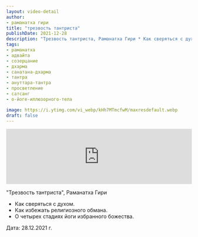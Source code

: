 ```yaml
---
layout: video-detail
author:
- раманатха гири
title: "трезвость тантриста"
publishDate: 2021-12-28
description: "Трезвость тантриста, Раманатха Гири * Как сверяться с духом. * Как избежать религиозного обмана. * О четырех стадиях йоги избранного божества.   Дата  28.12.2021 г."
tags: 
- раманатха
- адвайта
- созерцание
- дхарма
- санатана-дхарма
- тантра
- ануттара-тантра
- просветление
- сатсанг
- о-йоге-иллюзорного-тела

image: https://i.ytimg.com/vi_webp/kHh7MTmcfwM/maxresdefault.webp
draft: false
---
```


<iframe width="100%" src="https://www.youtube.com/embed/kHh7MTmcfwM" frameborder="0" allowfullscreen=""></iframe> 

 "Трезвость тантриста", Раманатха Гири

* Как сверяться с духом.
* Как избежать религиозного обмана.
* О четырех стадиях йоги избранного божества.

  
 Дата: 28.12.2021 г.

  

 